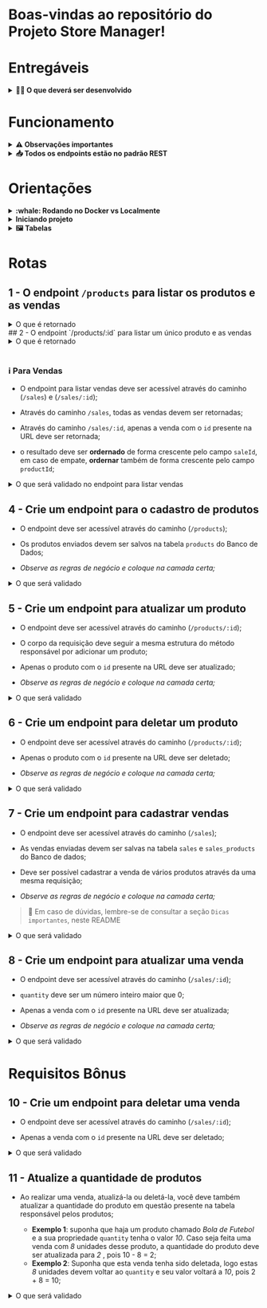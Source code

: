 # Boas-vindas ao repositório do Projeto Store Manager!

# Entregáveis

<details>
  <summary><strong>👨‍💻 O que deverá ser desenvolvido</strong></summary><br />

  Desenvolvi minha primeira API utilizando a arquitetura MSC (model-service-controller)!

  A API construída é um sistema de gerenciamento de vendas em que será possível criar, visualizar, deletar e atualizar pr`odutos e vendas.

  Utilizei o banco MySQL para a gestão de dados. Além disso, a API é RESTful.

  <br />
</details>

# Funcionamento

<details>
  <summary><strong>⚠️ Observações importantes</strong></summary><br />

  * Os testes presentes na pasta `tests` são da Trybe e estão presentes no projeto unicamente para fins de minha aprendizagem;
  
  * Os testes na pasta `utils` foram desenvolvidos por mim usando `mocha`, `sinon` e `chai`;
  Ps.: alguns testes podem estar quebrando por causa de algumas refatorações no código, porém aplicação está 100% funcional;
  
  * Sobre o que é possível fazer nesse projeto:
  
  - A pessoa usuária, independente de cadastro ou login, consegue:

    - Adicionar, ler, deletar e atualizar produtos no estoque;

    - Enviar vendas para o sistema e essas vendas devem validar se o produto em questão existe;

    - Ler, deletar e atualizar venda.

  - Para **todos os endpoints** garante que:

    - Caso o recurso **não seja encontrado**, **aconteça um erro** ou **haja dados inválidos** na sua requisição, sua API deve retornar o status HTTP adequado com o body `{ message: <mensagem de erro> }`;

    - Todos os retornos de erro devem seguir o mesmo formato.

   <br />
 </details>


<details>
  <summary><strong>📥 Todos os endpoints estão no padrão REST</strong></summary><br />

  - Uso os verbos HTTP adequados para cada operação;

  - Agrupando e padronizando suas URL em cada recurso;

  - Garantindo que os endpoints sempre retornem uma resposta, havendo sucesso nas operações ou não;

  - E retorna os códigos de status corretos (recurso criado, erro de validação, autorização, etc).

  <br />
</details>

# Orientações

<details>
  <summary><strong>:whale: Rodando no Docker vs Localmente</strong></summary><br />

  ## Com Docker

  > Rode os serviços `node` e `db` com o comando `docker-compose up -d`.
  - Lembre-se de parar o `mysql` se estiver usando localmente na porta padrão (`3306`), ou adapte, caso queria fazer uso da aplicação em containers;
  - Esses serviços irão inicializar um container chamado `store_manager` e outro chamado `store_manager_db`;
  - A partir daqui você pode rodar o container `store_manager` via CLI ou abri-lo no VS Code.

  > Use o comando `docker exec -it store_manager bash`.
  - Ele te dará acesso ao terminal interativo do container criado pelo compose, que está rodando em segundo plano.

  > Instale as dependências [**Caso existam**] com `npm install`

  ⚠ Atenção ⚠ Caso opte por utilizar o Docker, **TODOS** os comandos disponíveis no `package.json` (npm start, npm test, npm run dev, ...) devem ser executados **DENTRO** do container, ou seja, no terminal que aparece após a execução do comando `docker exec` citado acima.

  ⚠ Atenção ⚠ O **git** dentro do container não vem configurado com suas credenciais. Ou faça os commits fora do container, ou configure as suas credenciais do git dentro do container.

  ⚠ Atenção ⚠ Não rode o comando npm audit fix! Ele atualiza várias dependências do projeto, e essa atualização gera conflitos com o avaliador.


✨ **Dica:** A extensão `Remote - Containers` (que estará na seção de extensões recomendadas do VS Code) é indicada para que você possa desenvolver sua aplicação no container Docker direto no VS Code, como você faz com seus arquivos locais.

<img src="images/remote-container.png" width="800px" >

  ---

  ## Sem Docker

  > Instale as dependências [**Caso existam**] com `npm install`

  ⚠ Atenção ⚠ Não rode o comando npm audit fix! Ele atualiza várias dependências do projeto, e essa atualização gera conflitos com o avaliador.

  ✨ **Dica:** Para rodar o projeto desta forma, obrigatoriamente você deve ter o `node` instalado em seu computador.

  ✨ **Dica:** O avaliador espera que a versão do `node` utilizada seja a 16.

  <br/>
</details>

<details>
  <summary><strong>Iniciando projeto</strong></summary><br />

  1. Clone o repositório

  - `git clone git@github.com:tryber/sd-017-store-manager.git`;

  - Entre na pasta do repositório que você acabou de clonar:
    - `cd sd-017-store-manager`

  2. Instale as dependências [**Caso existam**]

  - `npm install

Para os testes rodarem corretamente, na raiz do projeto **renomeie o arquivo `.env.example` para `.env`** com as variáveis de ambiente. Por exemplo, caso o seu usuário SQL seja `nome` e a senha `1234` seu arquivo ficará desta forma:

```sh
MYSQL_HOST=localhost
MYSQL_USER=nome
MYSQL_PASSWORD=1234
MYSQL_DATABASE=StoreManager
PORT=3000
```

##### :warning: Atenção

- **Variáveis de ambiente além das especificadas acima não são suportadas, pois não são esperadas pelo avaliador do projeto.**

  - A variável **PORT** do arquivo `.env` deve ser utilizada para a conexão com o servidor. É importante utilizar essa variável para os testes serem executados corretamente tanto na máquina local quanto no avaliador.

Com essas configurações, enquanto estiver na máquina local, o banco será executado normalmente via localhost (possibilitando os testes via `npm test`).
Como o arquivo `.env` não será enviado para o GitHub (não se preocupe com isso, pois já está configurado no `.gitignore`), o avaliador utilizará as suas próprias variáveis de ambiente.

  <br />
</details>

<details>
  <summary><strong>🖼 Tabelas</strong></summary><br />

Na raiz do projeto existe o arquivo `StoreManager.sql` que será usado para rodar os testes. Você pode importá-lo localmente para testar o comportamento da sua aplicação durante o desenvolvimento.

O banco terá três tabelas: `products`, `sales` e `sales_products`.

A tabela `products` tem o seguinte formato:

![Tabela Produtos](./public/tableproducts.png)

(O id será gerado automaticamente)

A tabela `sales` tem o seguinte formato:

![Tabela Vendas](./public/tablesales.png)

(O id e date são gerados automaticamente)

A tabela `sales_products`, é a tabela que faz o relacionamento `N:N` entre `products` e `sales` e tem o seguinte formato:

![Tabela Vendas-Produtos](./public/tablesalesproducts.png)

  <br />
</details>

# Rotas

## 1 - O endpoint `/products` para listar os produtos e as vendas
  <details close>
  <summary>O que é retornado</summary>
  <br>
  ```json
    [
      {
        "id": 1,
        "name": "produto A",
        "quantity": 10
      },
      {
        "id": 2,
        "name": "produto B",
        "quantity": 20
      }
    ]
  ```
  </details>
## 2 - O endpoint `/products/:id` para listar um único produto e as vendas

<details close>
  <summary>O que é retornado</summary>
  <br>
    ```json
      {
        "id": 1,
        "name": "produto A",
        "quantity": 10
      }
    ```
</details>
<br>

### :information_source: Para **Vendas**

- O endpoint para listar vendas deve ser acessível através do caminho (`/sales`) e (`/sales/:id`);

- Através do caminho `/sales`, todas as vendas devem ser retornadas;

- Através do caminho `/sales/:id`, apenas a venda com o `id` presente na URL deve ser retornada;

- o resultado deve ser **ordernado** de forma crescente pelo campo `saleId`, em caso de empate, **ordernar** também de forma crescente pelo campo `productId`;

<details close>
  <summary>O que será validado no endpoint para listar vendas</summary>
  <br>

  > :point_right: Para o endpoint `GET /sales`, será validado que todas vendas estão sendo retornados.
  - sua API deve responder com status http `200` e o seguinte `body`:
  ```json
    [
      {
        "saleId": 1,
        "date": "2021-09-09T04:54:29.000Z",
        "productId": 1,
        "quantity": 2
      },
      {
        "saleId": 1,
        "date": "2021-09-09T04:54:54.000Z",
        "productId": 2,
        "quantity": 2
      }
    ]
  ```

  > :point_right: Para o endpoint `GET /sales/:id`, será validado que é possível listar uma determinada venda.
  - sua API deve responder com status http `200` e o seguinte `body`:
    ```json
      [
        {
          "date": "2021-09-09T04:54:29.000Z",
          "productId": 1,
          "quantity": 2
        },
        {
          "date": "2021-09-09T04:54:54.000Z",
          "productId": 2,
          "quantity": 2
        }
      ]
    ```

  > :point_right: Para o endpoint `GET /sales/:id`, será validado que não é possível listar uma venda que não existe.
  - sua API deve responder com status http `404` e o seguinte `body`:
    ```json
      { "message": "Sale not found" }
    ```
</details>

## 4 - Crie um endpoint para o cadastro de produtos

- O endpoint deve ser acessível através do caminho (`/products`);

- Os produtos enviados devem ser salvos na tabela `products` do Banco de Dados;

- *Observe as regras de negócio e coloque na camada certa;*

<details close>
  <summary>O que será validado</summary>
  <br>

  > :point_right: Para o endpoint `POST /products`, o campo `name` deve ser uma _string_ com 5 ou mais caracteres e deve ser único.

  - Quando a requisição é feita com o atributo `name` igual um já cadastrado:
    ```json
      { "name": "produto", "quantity": 100 }
    ```
    - sua API deve responder com status http `409` e o seguinte `body`:
    ```json
      { "message": "Product already exists" }
    ```

  > :point_right: Para o endpoint `POST /products`, quando a requisição é feita corretamente, o produto deve ser cadastrado.
  - Quando a requisição é feita e contém o seguinte `body`:
    ```json
      { "name": "produto", "quantity": 10 }
    ```
    - sua API deve responder com status http `201` e o seguinte `body`:
    ```json
      { "id": 1, "name": "produto", "quantity": 10 }

</details>

## 5 - Crie um endpoint para atualizar um produto

- O endpoint deve ser acessível através do caminho (`/products/:id`);

- O corpo da requisição deve seguir a mesma estrutura do método responsável por adicionar um produto;

- Apenas o produto com o `id` presente na URL deve ser atualizado;

- *Observe as regras de negócio e coloque na camada certa;*

<details close>
  <summary>O que será validado</summary>
  <br>

  > :point_right: Para o endpoint `PUT /products/:id`, quando a requisição é feita corretamente, o produto deve ser alterado.
  - Quando a requisição é feita e contém o seguinte `body`:
    ```json
      { "name": "produto", "quantity": 15 }
    ```
    - sua API deve responder com status http `200` e o seguinte `body`:
    ```json
      { "id": 1, "name": "produto", "quantity": 15 }
    ```

  > :point_right: Para o endpoint `PUT /products/:id`, será validado que não é possível alterar um produto que não existe.
  - sua API deve responder com status http `404` e o seguinte `body`:
    ```json
      { "message": "Product not found" }
    ```
</details>

## 6 - Crie um endpoint para deletar um produto

- O endpoint deve ser acessível através do caminho (`/products/:id`);

- Apenas o produto com o `id` presente na URL deve ser deletado;

- *Observe as regras de negócio e coloque na camada certa;*

<details close>
  <summary>O que será validado</summary>
  <br>

  > :point_right: Para o endpoint `DELETE /products/:id`, será validado que é possível deletar um produto com sucesso.
  - sua API deve responder com status http `204` e sem nenhuma resposta no `body`.

  > :point_right: Para o endpoint `DELETE /products/:id`, será validado que não é possível deletar um produto que não existe.
  - sua API deve responder com status http `404` e o seguinte `body`:
    ```json
      { "message": "Product not found" }
    ```
</details>

## 7 - Crie um endpoint para cadastrar vendas

- O endpoint deve ser acessível através do caminho (`/sales`);

- As vendas enviadas devem ser salvas na tabela `sales` e `sales_products` do Banco de dados;

- Deve ser possível cadastrar a venda de vários produtos através da uma mesma requisição;

- *Observe as regras de negócio e coloque na camada certa;*

>💬 Em caso de dúvidas, lembre-se de consultar a seção `Dicas importantes`, neste README

<details close>
  <summary>O que será validado</summary>
  <br>

  > :point_right: Para o endpoint `POST /sales`, quando a requisição é feita corretamente, o produto deve ser cadastrado.
  - Quando a requisição é feita e contém o seguinte `body`:
    ```json
      [
        {
          "productId": 1,
          "quantity": 3
        }
      ]
    ```
    - sua API deve responder com status http `201` e o seguinte `body`:
    ```json
      {
        "id": 1,
        "itemsSold": [
          {
            "productId": 1,
            "quantity": 3
          }
        ]
      }
    ```

  > :point_right: Para o endpoint `POST /sales`, quando a requisição é feita corretamente, a venda deve ser cadastrada.
  - Quando a requisição é feita e contém o seguinte `body`:
    ```json
      [
        {
          "productId": 1,
          "quantity": 2
        },
        {
          "productId": 2,
          "quantity": 5
        }
      ]
    ```
    - sua API deve responder com status http `201` e o seguinte `body`:
    ```json
      {
        "id": 1,
        "itemsSold": [
          {
            "productId": 1,
            "quantity": 2
          },
          {
            "productId": 2,
            "quantity": 5
          }
        ]
      }
    ```
</details>

## 8 - Crie um endpoint para atualizar uma venda

- O endpoint deve ser acessível através do caminho (`/sales/:id`);

- `quantity` deve ser um número inteiro maior que 0;

- Apenas a venda com o `id` presente na URL deve ser atualizada;

- *Observe as regras de negócio e coloque na camada certa;*

<details close>
  <summary>O que será validado</summary>
  <br>

  > :point_right: Para o endpoint `PUT /sales/:id`, quando a requisição é feita corretamente, a venda deve ser alterada.
  - Quando a requisição é feita e contém o seguinte `body`:
    ```json
      [
        {
          "productId": 1,
          "quantity": 6
        }
      ]
    ```
    - sua API deve responder com status http `200` e o seguinte `body`:
    ```json
      {
        "saleId": 1,
        "itemUpdated": [
          {
            "productId": 1,
            "quantity": 6
          }
        ]
      }
    ```
</details>

# Requisitos Bônus

## 10 - Crie um endpoint para deletar uma venda

- O endpoint deve ser acessível através do caminho (`/sales/:id`);

- Apenas a venda com o `id` presente na URL deve ser deletado;

<details close>
  <summary>O que será validado</summary>
  <br>

  > :point_right: Para o endpoint `DELETE /sales/:id`, será validado que é possível deletar uma venda com sucesso.
  - sua API deve responder com status http `204` e sem nenhuma resposta no `body`.

  > :point_right: Para o endpoint `DELETE /sales/:id`, será validado que não é possível deletar uma venda que não existe.
  - sua API deve responder com status http `404` e o seguinte `body`:
  ```json
    { "message": "Sale not found" }
  ```

</details>

## 11 - Atualize a quantidade de produtos

- Ao realizar uma venda, atualizá-la ou deletá-la, você deve também atualizar a quantidade do produto em questão presente na tabela responsável pelos produtos;

  - **Exemplo 1**: suponha que haja um produto chamado *Bola de Futebol* e a sua propriedade `quantity` tenha o valor *10*. Caso seja feita uma venda com *8* unidades desse produto, a quantidade do produto deve ser atualizada para *2* , pois 10 - 8 = 2;
  - **Exemplo 2**: Suponha que esta venda tenha sido deletada, logo estas *8* unidades devem voltar ao `quantity` e seu valor voltará a *10*, pois 2 + 8 = 10;

<details close>
  <summary>O que será validado</summary>
  <br>

  > :point_right: Será validado que ao **fazer uma determinada venda**, a quantidade do produto deverá ser atualizada **também** na tabela responsável pelos produtos.

  > :point_right: Será validado que ao **deletar uma determinada venda**, a quantidade do produto deverá ser atualizada **também** na tabela responsável pelos produtos;.

</details>

